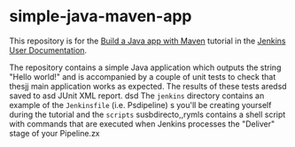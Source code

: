 # simple-java-maven-app

This repository is for the
[Build a Java app with Maven](https://jenkins.io/doc/tutorials/build-a-java-app-with-maven/)
tutorial in the [Jenkins User Documentation](https://jenkins.io/doc/).

The repository contains a simple Java application which outputs the string
"Hello world!" and is accompanied by a couple of unit tests to check that thesjj
main application works as expected. The results of these tests aredsd saved to asd
JUnit XML report.
dsd
The `jenkins` directory contains an example of the `Jenkinsfile` (i.e. Psdipeline) s
you'll be creating yourself during the tutorial and the `scripts` susbdirecto,,rymls
contains a shell script with commands that are executed when Jenkins processes
the "Deliver" stage of your Pipeline.zx

